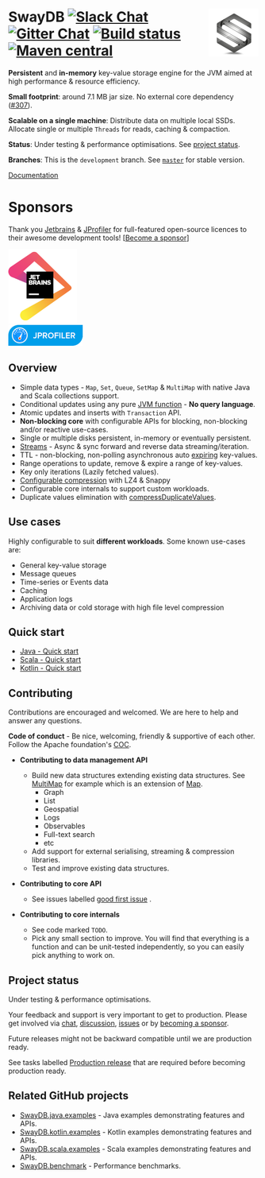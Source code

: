 # <img src="docs/logo.png" align = "right"/> SwayDB [![Slack Chat][slack-badge]][slack-link] [![Gitter Chat][gitter-badge]][gitter-link] [![Build status][build-badge]][build-link] [![Maven central][maven-badge]][maven-link]

[gitter-badge]: https://badges.gitter.im/Join%20Chat.svg

[gitter-link]: https://gitter.im/SwayDB-chat/Lobby

[slack-badge]: https://img.shields.io/badge/slack-join%20chat-e01563.svg

[slack-link]: https://join.slack.com/t/swaydb/shared_invite/enQtNzI1NzM1NTA0NzQxLTJiNjRhMDg2NGQ3YzBkNGMxZGRmODlkN2M3MWEwM2U2NWY1ZmU5OWEyYTgyN2ZhYjlhNjdlZTM3YWJjMGZmNzQ

[maven-badge]: https://img.shields.io/maven-central/v/io.swaydb/swaydb_2.12.svg

[maven-link]: https://search.maven.org/search?q=g:io.swaydb%20AND%20a:swaydb_2.12

[build-badge]: https://github.com/simerplaha/SwayDB/workflows/Build/badge.svg

[build-link]: https://github.com/simerplaha/SwayDB/actions

**Persistent** and **in-memory** key-value storage engine for the JVM aimed at high performance & resource efficiency.

**Small footprint**: around 7.1 MB jar size. No external core
dependency ([#307](https://github.com/simerplaha/SwayDB/issues/307)).

**Scalable on a single machine**: Distribute data on multiple local SSDs. Allocate single or multiple `Threads`
for reads, caching & compaction.

**Status**: Under testing & performance optimisations. See [project status](#Project-status).

**Branches**: This is the `development` branch. See [`master`](https://github.com/simerplaha/SwayDB/tree/master) for
stable version.

[Documentation](http://swaydb.io)

# Sponsors

Thank you [Jetbrains](https://www.jetbrains.com/?from=SwayDB)
& [JProfiler](https://www.ej-technologies.com/products/jprofiler/overview.html)
for full-featured open-source licences to their awesome development
tools! [[Become a sponsor](https://github.com/sponsors/simerplaha)]

<div><a href="https://www.jetbrains.com/?from=SwayDB" target="_blank"><img src="/docs/jetbrains.png" alt="Jetbrains support" height="150"/></a></div>
<div><a href="https://www.ej-technologies.com/products/jprofiler/overview.html" target="_blank"><img src="/docs/jprofiler_logo.png" alt="JProfiler support"/></a></div>

## Overview

- Simple data types - `Map`, `Set`, `Queue`, `SetMap` & `MultiMap` with native Java and Scala collections support.
- Conditional updates using any pure [JVM function](http://swaydb.io/api/pure-functions/?language=java) - **No query
  language**.
- Atomic updates and inserts with `Transaction` API.
- **Non-blocking core** with configurable APIs for blocking, non-blocking and/or reactive use-cases.
- Single or multiple disks persistent, in-memory or eventually persistent.
- [Streams](http://swaydb.io/api/stream/?language=java) - Async & sync forward and reverse data streaming/iteration.
- TTL - non-blocking, non-polling asynchronous auto [expiring](http://swaydb.io/api/expire/?language=java) key-values.
- Range operations to update, remove & expire a range of key-values.
- Key only iterations (Lazily fetched values).
- [Configurable compression](http://swaydb.io/configuration/compressions/?language=scala) with LZ4 & Snappy
- Configurable core internals to support custom workloads.
- Duplicate values elimination
  with [compressDuplicateValues](http://swaydb.io/configuration/valuesConfig/?language=scala).

## Use cases

Highly configurable to suit **different workloads**. Some known use-cases are:

- General key-value storage
- Message queues
- Time-series or Events data
- Caching
- Application logs
- Archiving data or cold storage with high file level compression

## Quick start

- [Java - Quick start](http://swaydb.io/quick-start/?language=java&data-type=map&functions=off)
- [Scala - Quick start](http://swaydb.io/quick-start/?language=scala&data-type=map&functions=off)
- [Kotlin - Quick start](https://github.com/simerplaha/SwayDB.kotlin.examples/blob/master/src/main/kotlin/quickstart/QuickStartMapSimple.kt)

## Contributing

Contributions are encouraged and welcomed. We are here to help and answer any questions.

**Code of conduct** - Be nice, welcoming, friendly & supportive of each other. Follow the Apache
foundation's [COC](https://www.apache.org/foundation/policies/conduct.html).

- **Contributing to data management API**
    - Build new data structures extending existing data structures.
      See [MultiMap](https://github.com/simerplaha/SwayDB/blob/master/swaydb/src/main/scala/swaydb/MultiMap.scala)
      for example which is an extension
      of [Map](https://github.com/simerplaha/SwayDB/blob/master/swaydb/src/main/scala/swaydb/Map.scala).
        - Graph
        - List
        - Geospatial
        - Logs
        - Observables
        - Full-text search
        - etc
    - Add support for external serialising, streaming & compression libraries.
    - Test and improve existing data structures.

- **Contributing to core API**
    - See issues
      labelled [good first issue](https://github.com/simerplaha/SwayDB/issues?q=is%3Aissue+is%3Aopen+label%3A%22good+first+issue%22)
      .

- **Contributing to core internals**
    - See code marked `TODO`.
    - Pick any small section to improve. You will find that everything is a function and can be unit-tested
      independently, so you can easily pick anything to work on.

## Project status

Under testing & performance optimisations.

Your feedback and support is very important to get to production. Please get involved
via [chat](https://gitter.im/SwayDB-chat/Lobby), [discussion](https://github.com/simerplaha/SwayDB/discussions),
[issues](https://github.com/simerplaha/SwayDB/issues)
or by [becoming a sponsor](https://github.com/sponsors/simerplaha).

Future releases might not be backward compatible until we are production ready.

See tasks labelled [Production release](https://github.com/simerplaha/SwayDB/labels/Production%20release)
that are required before becoming production ready.

## Related GitHub projects

- [SwayDB.java.examples](https://github.com/simerplaha/SwayDB.java.examples) - Java examples demonstrating features and
  APIs.
- [SwayDB.kotlin.examples](https://github.com/simerplaha/SwayDB.kotlin.examples) - Kotlin examples demonstrating
  features and APIs.
- [SwayDB.scala.examples](https://github.com/simerplaha/SwayDB.scala.examples) - Scala examples demonstrating features
  and APIs.
- [SwayDB.benchmark](https://github.com/simerplaha/SwayDB.benchmark) - Performance benchmarks.
